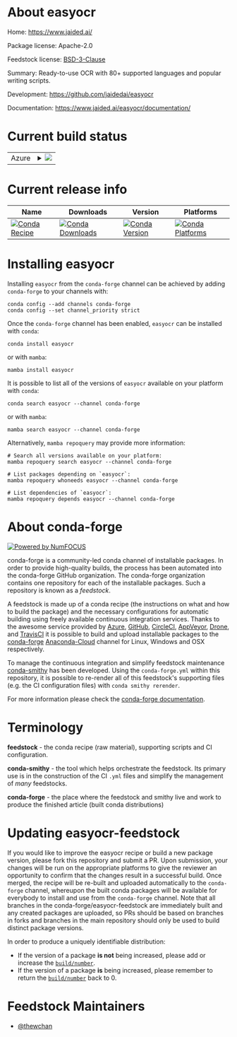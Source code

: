 About easyocr
=============

Home: https://www.jaided.ai/

Package license: Apache-2.0

Feedstock license: [BSD-3-Clause](https://github.com/conda-forge/easyocr-feedstock/blob/main/LICENSE.txt)

Summary: Ready-to-use OCR with 80+ supported languages and popular writing scripts.

Development: https://github.com/jaidedai/easyocr

Documentation: https://www.jaided.ai/easyocr/documentation/

Current build status
====================


<table>
    
  <tr>
    <td>Azure</td>
    <td>
      <details>
        <summary>
          <a href="https://dev.azure.com/conda-forge/feedstock-builds/_build/latest?definitionId=17680&branchName=main">
            <img src="https://dev.azure.com/conda-forge/feedstock-builds/_apis/build/status/easyocr-feedstock?branchName=main">
          </a>
        </summary>
        <table>
          <thead><tr><th>Variant</th><th>Status</th></tr></thead>
          <tbody><tr>
              <td>linux_64_python3.10.____cpython</td>
              <td>
                <a href="https://dev.azure.com/conda-forge/feedstock-builds/_build/latest?definitionId=17680&branchName=main">
                  <img src="https://dev.azure.com/conda-forge/feedstock-builds/_apis/build/status/easyocr-feedstock?branchName=main&jobName=linux&configuration=linux_64_python3.10.____cpython" alt="variant">
                </a>
              </td>
            </tr><tr>
              <td>linux_64_python3.7.____cpython</td>
              <td>
                <a href="https://dev.azure.com/conda-forge/feedstock-builds/_build/latest?definitionId=17680&branchName=main">
                  <img src="https://dev.azure.com/conda-forge/feedstock-builds/_apis/build/status/easyocr-feedstock?branchName=main&jobName=linux&configuration=linux_64_python3.7.____cpython" alt="variant">
                </a>
              </td>
            </tr><tr>
              <td>linux_64_python3.8.____cpython</td>
              <td>
                <a href="https://dev.azure.com/conda-forge/feedstock-builds/_build/latest?definitionId=17680&branchName=main">
                  <img src="https://dev.azure.com/conda-forge/feedstock-builds/_apis/build/status/easyocr-feedstock?branchName=main&jobName=linux&configuration=linux_64_python3.8.____cpython" alt="variant">
                </a>
              </td>
            </tr><tr>
              <td>linux_64_python3.9.____cpython</td>
              <td>
                <a href="https://dev.azure.com/conda-forge/feedstock-builds/_build/latest?definitionId=17680&branchName=main">
                  <img src="https://dev.azure.com/conda-forge/feedstock-builds/_apis/build/status/easyocr-feedstock?branchName=main&jobName=linux&configuration=linux_64_python3.9.____cpython" alt="variant">
                </a>
              </td>
            </tr><tr>
              <td>osx_64_python3.10.____cpython</td>
              <td>
                <a href="https://dev.azure.com/conda-forge/feedstock-builds/_build/latest?definitionId=17680&branchName=main">
                  <img src="https://dev.azure.com/conda-forge/feedstock-builds/_apis/build/status/easyocr-feedstock?branchName=main&jobName=osx&configuration=osx_64_python3.10.____cpython" alt="variant">
                </a>
              </td>
            </tr><tr>
              <td>osx_64_python3.7.____cpython</td>
              <td>
                <a href="https://dev.azure.com/conda-forge/feedstock-builds/_build/latest?definitionId=17680&branchName=main">
                  <img src="https://dev.azure.com/conda-forge/feedstock-builds/_apis/build/status/easyocr-feedstock?branchName=main&jobName=osx&configuration=osx_64_python3.7.____cpython" alt="variant">
                </a>
              </td>
            </tr><tr>
              <td>osx_64_python3.8.____cpython</td>
              <td>
                <a href="https://dev.azure.com/conda-forge/feedstock-builds/_build/latest?definitionId=17680&branchName=main">
                  <img src="https://dev.azure.com/conda-forge/feedstock-builds/_apis/build/status/easyocr-feedstock?branchName=main&jobName=osx&configuration=osx_64_python3.8.____cpython" alt="variant">
                </a>
              </td>
            </tr><tr>
              <td>osx_64_python3.9.____cpython</td>
              <td>
                <a href="https://dev.azure.com/conda-forge/feedstock-builds/_build/latest?definitionId=17680&branchName=main">
                  <img src="https://dev.azure.com/conda-forge/feedstock-builds/_apis/build/status/easyocr-feedstock?branchName=main&jobName=osx&configuration=osx_64_python3.9.____cpython" alt="variant">
                </a>
              </td>
            </tr>
          </tbody>
        </table>
      </details>
    </td>
  </tr>
</table>

Current release info
====================

| Name | Downloads | Version | Platforms |
| --- | --- | --- | --- |
| [![Conda Recipe](https://img.shields.io/badge/recipe-easyocr-green.svg)](https://anaconda.org/conda-forge/easyocr) | [![Conda Downloads](https://img.shields.io/conda/dn/conda-forge/easyocr.svg)](https://anaconda.org/conda-forge/easyocr) | [![Conda Version](https://img.shields.io/conda/vn/conda-forge/easyocr.svg)](https://anaconda.org/conda-forge/easyocr) | [![Conda Platforms](https://img.shields.io/conda/pn/conda-forge/easyocr.svg)](https://anaconda.org/conda-forge/easyocr) |

Installing easyocr
==================

Installing `easyocr` from the `conda-forge` channel can be achieved by adding `conda-forge` to your channels with:

```
conda config --add channels conda-forge
conda config --set channel_priority strict
```

Once the `conda-forge` channel has been enabled, `easyocr` can be installed with `conda`:

```
conda install easyocr
```

or with `mamba`:

```
mamba install easyocr
```

It is possible to list all of the versions of `easyocr` available on your platform with `conda`:

```
conda search easyocr --channel conda-forge
```

or with `mamba`:

```
mamba search easyocr --channel conda-forge
```

Alternatively, `mamba repoquery` may provide more information:

```
# Search all versions available on your platform:
mamba repoquery search easyocr --channel conda-forge

# List packages depending on `easyocr`:
mamba repoquery whoneeds easyocr --channel conda-forge

# List dependencies of `easyocr`:
mamba repoquery depends easyocr --channel conda-forge
```


About conda-forge
=================

[![Powered by
NumFOCUS](https://img.shields.io/badge/powered%20by-NumFOCUS-orange.svg?style=flat&colorA=E1523D&colorB=007D8A)](https://numfocus.org)

conda-forge is a community-led conda channel of installable packages.
In order to provide high-quality builds, the process has been automated into the
conda-forge GitHub organization. The conda-forge organization contains one repository
for each of the installable packages. Such a repository is known as a *feedstock*.

A feedstock is made up of a conda recipe (the instructions on what and how to build
the package) and the necessary configurations for automatic building using freely
available continuous integration services. Thanks to the awesome service provided by
[Azure](https://azure.microsoft.com/en-us/services/devops/), [GitHub](https://github.com/),
[CircleCI](https://circleci.com/), [AppVeyor](https://www.appveyor.com/),
[Drone](https://cloud.drone.io/welcome), and [TravisCI](https://travis-ci.com/)
it is possible to build and upload installable packages to the
[conda-forge](https://anaconda.org/conda-forge) [Anaconda-Cloud](https://anaconda.org/)
channel for Linux, Windows and OSX respectively.

To manage the continuous integration and simplify feedstock maintenance
[conda-smithy](https://github.com/conda-forge/conda-smithy) has been developed.
Using the ``conda-forge.yml`` within this repository, it is possible to re-render all of
this feedstock's supporting files (e.g. the CI configuration files) with ``conda smithy rerender``.

For more information please check the [conda-forge documentation](https://conda-forge.org/docs/).

Terminology
===========

**feedstock** - the conda recipe (raw material), supporting scripts and CI configuration.

**conda-smithy** - the tool which helps orchestrate the feedstock.
                   Its primary use is in the construction of the CI ``.yml`` files
                   and simplify the management of *many* feedstocks.

**conda-forge** - the place where the feedstock and smithy live and work to
                  produce the finished article (built conda distributions)


Updating easyocr-feedstock
==========================

If you would like to improve the easyocr recipe or build a new
package version, please fork this repository and submit a PR. Upon submission,
your changes will be run on the appropriate platforms to give the reviewer an
opportunity to confirm that the changes result in a successful build. Once
merged, the recipe will be re-built and uploaded automatically to the
`conda-forge` channel, whereupon the built conda packages will be available for
everybody to install and use from the `conda-forge` channel.
Note that all branches in the conda-forge/easyocr-feedstock are
immediately built and any created packages are uploaded, so PRs should be based
on branches in forks and branches in the main repository should only be used to
build distinct package versions.

In order to produce a uniquely identifiable distribution:
 * If the version of a package **is not** being increased, please add or increase
   the [``build/number``](https://docs.conda.io/projects/conda-build/en/latest/resources/define-metadata.html#build-number-and-string).
 * If the version of a package **is** being increased, please remember to return
   the [``build/number``](https://docs.conda.io/projects/conda-build/en/latest/resources/define-metadata.html#build-number-and-string)
   back to 0.

Feedstock Maintainers
=====================

* [@thewchan](https://github.com/thewchan/)

